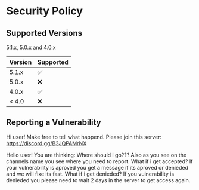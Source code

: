 # Security Policy

## Supported Versions

5.1.x, 5.0.x and 4.0.x

| Version | Supported          |
| ------- | ------------------ |
| 5.1.x   | :white_check_mark: |
| 5.0.x   | :x:                |
| 4.0.x   | :white_check_mark: |
| < 4.0   | :x:                |

## Reporting a Vulnerability
Hi user! Make free to tell what happend. Please join this server: https://discord.gg/B3JQPAMrNX

Hello user! You are thinking: Where should i go??? Also as you see on the channels name you see where you need to report.
What if i get accepted? If your vulnerability is aproved you get a message if its aproved or denieded and we will fixe its fast.
What if i get denieded? If you vulnerability is denieded you please need to wait 2 days in the server to get access again. 

